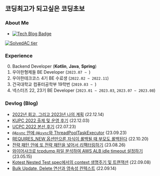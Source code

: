 ## 코딩최고가 되고싶은 코딩초보 
### About Me
- [![Tech Blog Badge](http://img.shields.io/badge/-Tech%20blog-black?style=flat-square&logo=github&link=https://kth990303.tistory.com)](https://kth990303.tistory.com)

 [![SolvedAC tier](http://mazassumnida.wtf/api/generate_badge?boj=kth990303)](https://solved.ac/profile/kth990303)
 
### Experience
   0. Backend Developer (**Kotlin**, **Java**, **Spring**)
   1. 우아한형제들 BE Developer (`2023.07 ~ `)
   2. 우아한테크코스 4기 BE 수료생 (`2022.02 ~ 2022.11`)
   3. 건국대학교 컴퓨터공학부 19학번 (`2019.03 ~ `)
   4. 넥스터즈 22, 23기 BE Developer (`2023.01 ~ 2023.03`, `2023.07 ~ 2023.08`)

### Devlog (Blog)
- [2022년 회고, 그리고 2023년 나의 계획](https://kth990303.tistory.com/404) (22.12.14)
- [KUPC 2022 출제 및 운영 후기](https://kth990303.tistory.com/400) (22.12.03)
- [UCPC 2022 본선 후기](https://kth990303.tistory.com/352) (22.07.23)
- [`@Async` 안에 `@Async`와 ThreadPoolTaskExecutor](https://kth990303.tistory.com/464) (23.09.23)
- [REQUIRES_NEW 옵션만으론 자식이 롤백될 때 부모도 롤백된다](https://kth990303.tistory.com/387) (22.10.20)
- [전략 패턴 안에 또 전략 패턴을 넣어서 리팩터링하기](https://kth990303.tistory.com/459) (23.08.26)
- [와이어샤크로 tcpdump 파일 분석하여 AWS ALB idle timeout 설정하기](https://kth990303.tistory.com/447) (23.05.15)
- [Kotest Nested Test spec에서의 context 생명주기 및 트랜잭션](https://kth990303.tistory.com/374) (22.09.08)
- [Bulk Update, Delete 연산과 영속성 컨텍스트](https://kth990303.tistory.com/377) (22.09.14)

<!--
**kth990303/kth990303** is a ✨ _special_ ✨ repository because its `README.md` (this file) appears on your GitHub profile.

Here are some ideas to get you started:


- 👯 I’m looking to collaborate on ...
- 🤔 I’m looking for help with ...
- 💬 Ask me about ...

- 😄 Pronouns: ...
- ⚡ Fun fact: ...
-->
